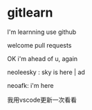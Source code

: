 # gitlearn
I'm learnning use github

welcome pull requests

OK i'm ahead of u, again

neoleesky : sky is here | ad

neoafk: i'm here 

我用vscode更新一次看看